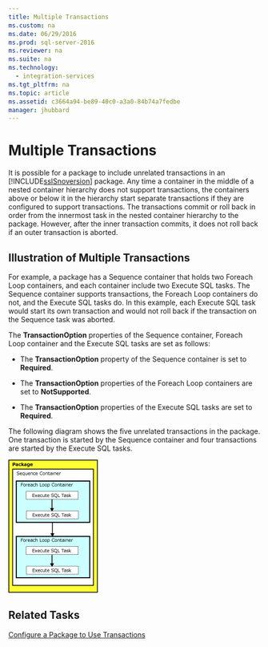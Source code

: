 ```yaml
---
title: Multiple Transactions
ms.custom: na
ms.date: 06/29/2016
ms.prod: sql-server-2016
ms.reviewer: na
ms.suite: na
ms.technology: 
  - integration-services
ms.tgt_pltfrm: na
ms.topic: article
ms.assetid: c3664a94-be89-40c0-a3a0-84b74a7fedbe
manager: jhubbard
---
```

# Multiple Transactions
It is possible for a package to include unrelated transactions in an [!INCLUDE[ssISnoversion](../../Topics/TopicNameContainA/includes/ssISnoversion_md.md)] package. Any time a container in the middle of a nested container hierarchy does not support transactions, the containers above or below it in the hierarchy start separate transactions if they are configured to support transactions. The transactions commit or roll back in order from the innermost task in the nested container hierarchy to the package. However, after the inner transaction commits, it does not roll back if an outer transaction is aborted.  
  
## Illustration of Multiple Transactions  
 For example, a package has a Sequence container that holds two Foreach Loop containers, and each container include two Execute SQL tasks. The Sequence container supports transactions, the Foreach Loop containers do not, and the Execute SQL tasks do. In this example, each Execute SQL task would start its own transaction and would not roll back if the transaction on the Sequence task was aborted.  
  
 The **TransactionOption** properties of the Sequence container, Foreach Loop container and the Execute SQL tasks are set as follows:  
  
-   The **TransactionOption** property of the Sequence container is set to **Required**.  
  
-   The **TransactionOption** properties of the Foreach Loop containers are set to **NotSupported**.  
  
-   The **TransactionOption** properties of the Execute SQL tasks are set to **Required**.  
  
 The following diagram shows the five unrelated transactions in the package. One transaction is started by the Sequence container and four transactions are started by the Execute SQL tasks.  
  
 ![Implementation of multiple transactions](../../Topics/TopicNameNotContainA/media/MW_DTS_Trans2.gif "MW_DTS_Trans2")  
  
## Related Tasks  
 [Configure a Package to Use Transactions](../../Topics/TopicNameContainA/Configure-a-Package-to-Use-Transactions.md)